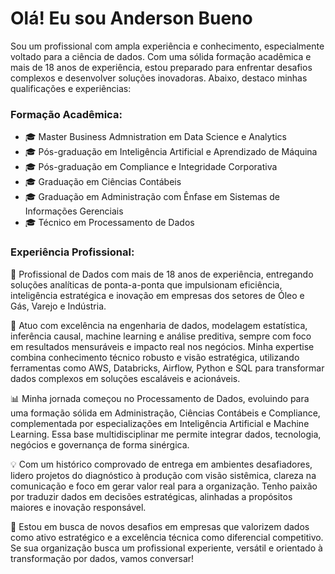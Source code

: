 <h1>Olá! Eu sou Anderson Bueno</h1>

Sou um profissional com ampla experiência e conhecimento, especialmente voltado para a ciência de dados. Com uma sólida formação acadêmica e mais de 18 anos de experiência, estou preparado para enfrentar desafios complexos e desenvolver soluções inovadoras. Abaixo, destaco minhas qualificações e experiências:

### Formação Acadêmica:

- 🎓 Master Business Admnistration em Data Science e Analytics
- 🎓 Pós-graduação em Inteligência Artificial e Aprendizado de Máquina
- 🎓 Pós-graduação em Compliance e Integridade Corporativa
- 🎓 Graduação em Ciências Contábeis
- 🎓 Graduação em Administração com Ênfase em Sistemas de Informações Gerenciais
- 🎓 Técnico em Processamento de Dados

### Experiência Profissional:

🚀 Profissional de Dados com mais de 18 anos de experiência, entregando soluções analíticas de ponta-a-ponta que impulsionam eficiência, inteligência estratégica e inovação em empresas dos setores de Óleo e Gás, Varejo e Indústria.

🎯 Atuo com excelência na engenharia de dados, modelagem estatística, inferência causal, machine learning e análise preditiva, sempre com foco em resultados mensuráveis e impacto real nos negócios. Minha expertise combina conhecimento técnico robusto e visão estratégica, utilizando ferramentas como AWS, Databricks, Airflow, Python e SQL para transformar dados complexos em soluções escaláveis e acionáveis.

📊 Minha jornada começou no Processamento de Dados, evoluindo para uma formação sólida em Administração, Ciências Contábeis e Compliance, complementada por especializações em Inteligência Artificial e Machine Learning. Essa base multidisciplinar me permite integrar dados, tecnologia, negócios e governança de forma sinérgica.

💡 Com um histórico comprovado de entrega em ambientes desafiadores, lidero projetos do diagnóstico à produção com visão sistêmica, clareza na comunicação e foco em gerar valor real para a organização. Tenho paixão por traduzir dados em decisões estratégicas, alinhadas a propósitos maiores e inovação responsável.

🤝 Estou em busca de novos desafios em empresas que valorizem dados como ativo estratégico e a excelência técnica como diferencial competitivo. Se sua organização busca um profissional experiente, versátil e orientado à transformação por dados, vamos conversar!






